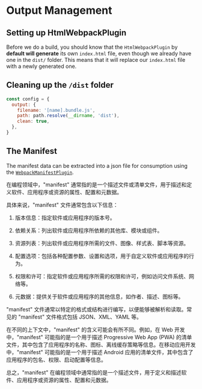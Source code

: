 # Output Management

## Setting up HtmlWebpackPlugin

Before we do a build, you should know that the `HtmlWebpackPlugin` by **default will generate** its own `index.html` file, even though we already have one in the `dist/` folder. This means that it will replace our `index.html` file with a newly generated one.

## Cleaning up the `/dist` folder

```js
const config = {
  output: {
    filename: '[name].bundle.js',
    path: path.resolve(__dirname, 'dist'),
    clean: true,
  },
}
```

## The Manifest

The manifest data can be extracted into a json file for consumption using the [`WebpackManifestPlugin`](https://github.com/shellscape/webpack-manifest-plugin).

在编程领域中，"manifest" 通常指的是一个描述文件或清单文件，用于描述和定义软件、应用程序或资源的属性、配置和元数据。

具体来说，"manifest" 文件通常包含以下信息：

1. 版本信息：指定软件或应用程序的版本号。

2. 依赖关系：列出软件或应用程序所依赖的其他库、模块或组件。

3. 资源列表：列出软件或应用程序所需的文件、图像、样式表、脚本等资源。

4. 配置选项：包括各种配置参数、设置和选项，用于自定义软件或应用程序的行为。

5. 权限和许可：指定软件或应用程序所需的权限和许可，例如访问文件系统、网络等。

6. 元数据：提供关于软件或应用程序的其他信息，如作者、描述、图标等。

"manifest" 文件通常以特定的格式或结构进行编写，以便能够被解析和读取。常见的 "manifest" 文件格式包括 JSON、XML、YAML 等。

在不同的上下文中，"manifest" 的含义可能会有所不同。例如，在 Web 开发中，"manifest" 可能指的是一个用于描述 Progressive Web App (PWA) 的清单文件，其中包含了应用程序的名称、图标、离线缓存策略等信息。在移动应用开发中，"manifest" 可能指的是一个用于描述 Android 应用的清单文件，其中包含了应用程序的包名、权限、启动配置等信息。

总之，"manifest" 在编程领域中通常指的是一个描述文件，用于定义和描述软件、应用程序或资源的属性、配置和元数据。
